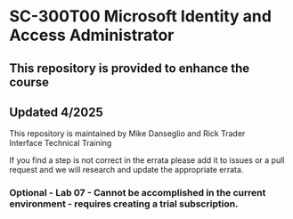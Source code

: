 # SC-300T00 Microsoft Identity and Access Administrator
 
## This repository is provided to enhance the course
## Updated 4/2025

This repository is maintained by Mike Danseglio and Rick Trader<br>
Interface Technical Training

If you find a step is not correct in the errata please add it to issues or a pull request and we will research and update the appropriate errata.

### Optional - Lab 07  - Cannot be accomplished in the current environment - requires creating a trial subscription.
